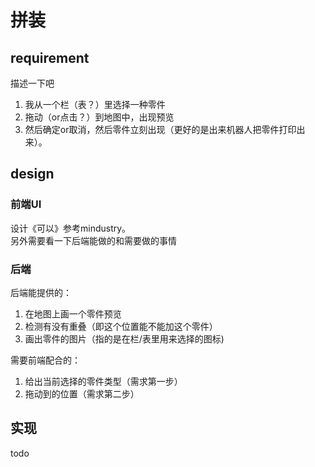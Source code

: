 # 拼装
## requirement
描述一下吧  
1. 我从一个栏（表？）里选择一种零件  
2. 拖动（or点击？）到地图中，出现预览
3. 然后确定or取消，然后零件立刻出现（更好的是出来机器人把零件打印出来）。
## design
### 前端UI 
设计《可以》参考mindustry。  
另外需要看一下后端能做的和需要做的事情
### 后端
后端能提供的：  
1. 在地图上画一个零件预览
2. 检测有没有重叠（即这个位置能不能加这个零件）
3. 画出零件的图片（指的是在栏/表里用来选择的图标)  

需要前端配合的： 
1. 给出当前选择的零件类型（需求第一步）
2. 拖动到的位置（需求第二步）
<!-- 3. 拼装完后，因为物理引擎的原因需要做一个功能：手动添加/删除连接点（连接点解释参考 物理.md) -->
<!-- 删掉的原因是连接点更可能是自动构建的 -->
## 实现
todo
